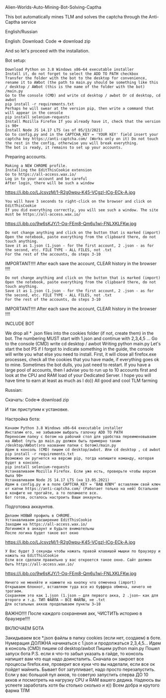 Alien-Worlds-Auto-Mining-Bot-Solving-Captha

This bot automatically mines TLM and solves the captcha through the Anti-Captha service

English/Russian

English: Download: Code => download zip

And so let's proceed with the installation.

Bot setup:

    Download Python on 3.8 Windows x86–64 executable installer
    Install it, do not forget to select the ADD TO PATH checkbox
    Transfer the folder with the bot to the desktop for convenience, rename it to AWbot (the path to main.py should be something like this / desktop / AWbot (this is the name of the folder with the bot) /main.py
    Go to the console (CMD) and write cd desktop / awbot Or cd desktop, cd awbot
    pip install -r requirements.txt
    Perhaps he will swear at the version pip, then write a command that will appear in the console
    pip install selenium-requests
    Install Mozilla Firefox If you already have it, check that the version is 90+
    Install Node JS 14.17 LTS (as of 05/13/2021)
    Go to config.py and in the CAPTCHA_KEY = 'YOUR KEY' field insert your captcha key https://anti-captcha.com/ (Works only on it) Do not touch the rest in the config, otherwise you will break everything.
    The bot is ready, it remains to set up your accounts.

Preparing accounts.

    Making a NEW CHROME profile.
    Installing the EditThisCookie extension
    Go to https://all-access.wax.io/
    Log in to your account and be careful
    After login, there will be such a window

https://i.ibb.co/LJcsvzM/1-R2g0wpu-K45-VCgzl-ICg-ECk-A.jpg

    You will have 3 seconds to right-click on the browser and click on EditThisCookie
    If you did everything correctly, you will see such a window. The site must be https://all-access.wax.io/

https://i.ibb.co/9w6sKJY/1-Oq-FEm8-Qm6u1wi-FNLXKLFKw.jpg

    Do not change anything and click on the button that is marked (import)
    Open the notebook, paste everything from the clipboard there, do not touch anything.
    Save it as 1.json (1.json - for the first account, 2 .json - as for the second, etc. FILE TYPE - ALL FILES, not .txt
    For the rest of the accounts, do steps 3-10

IMPORTANT!!!! After each save the account, CLEAR history in the browser !!!!

    Do not change anything and click on the button that is marked (import)
    Open the notebook, paste everything from the clipboard there, do not touch anything.
    Save it as 1.json (1.json - for the first account, 2 .json - as for the second, etc. FILE TYPE - ALL FILES, not .txt
    For the rest of the accounts, do steps 3-10

IMPORTANT!!!! After each save the account, CLEAR history in the browser !!!!

INCLUDE BOT

We drop all * .json files into the cookies folder (if not, create them) in the bot. The numbering MUST start with 1.json and continue with 2,3,4,5 ... Go to the console (CMD) write cd desktop / awbot Writing python main.py Let's start the bot PS if I forgot to indicate something in the guide, the console will write you what else you need to install. First, it will close all firefox.exe processes, check all the cookies that you have made, if everything goes ok to mine. Sometimes the bot dulls, you just need to restart. If you have a large pool of accounts, then I advise you to run up to 10 accounts first and look at the CPU and RAM load of your Dedicated Server. I hope you will have time to earn at least as much as I do)) All good and cool TLM farming

Russian:

Скачать: Code=> download zip

И так приступим к установке.

Настройка бота:

    Качаем Python 3.8 Windows x86–64 executable installer
    Инсталим его, не забываем выбрать галочку ADD TO PATH
    Переносим папку с ботом на рабочий стол для удобства переименовываем на AWbot (путь до main.py должен быть примерно таким /desktop/AWbot(это название папки с ботом)/main.py
    Идем в консоль (CMD) пишем cd desktop/awbot. Или cd desktop , cd awbot
    pip install -r requirements.txt
    Возможно он ругнется на версию pip, тогда напишите команду, которая будет в консоле.
    pip install selenium-requests
    Устанавливаем Mozilla Firefox. Если уже есть, проверьте чтобы версия была 90+
    Устанавливаем Node JS 14.17 LTS (на 13.05.2021)
    Идем в config.py и в поле CAPTCHA_KEY = ‘ВАШ КЛЮЧ’ вставляем свой ключ от капчи https://anti-captcha.com/ (Работает только на ней) Остальное в конфиге не трогайте, а то поламаете все.
    Бот готов, осталось настроить Ваши аккаунты.

Подготовка аккаунтов.

    Делаем НОВЫЙ профиль в CHROME.
    Устанавливаем расширение EditThisCookie
    Заходим на https://all-access.wax.io/
    Логинимся в аккаунт и будьте внимательны
    После логина будет такое вот окно

https://i.ibb.co/LJcsvzM/1-R2g0wpu-K45-VCgzl-ICg-ECk-A.jpg

    У Вас будет 3 секунды чтобы нажать правой клавишой мышки по браузеру и нажать на EditThisCookie
    Если все сделали правильно у вас откроется такое окно. Сайт должен быть https://all-access.wax.io/

https://i.ibb.co/9w6sKJY/1-Oq-FEm8-Qm6u1wi-FNLXKLFKw.jpg

    Ничего не меняйте и нажмите на кнопку что отмечена (import)
    Открываем блокнот, вставляем туда все из буффера обмена, ничего не трогаем.
    Сохраняем это как 1.json (1.json — для первого акка, 2 .json— как для второго и т.д. ТИП ФАЙЛА — ВСЕ ФАЙЛЫ, не .txt
    Для остальных акков проделываем пункты 3–10

ВАЖНО!!!! После каждого сохранения акк, ЧИСТИТЬ историю в браузере!!!!

ВКЛЮЧАЕМ БОТА

Закидываем все *.json файлы в папку cookies (если нет, создаем) в боте. Нумерация ДОЛЖНА начинаться с 1.json и продолжаться 2,3,4,5… Идем в консоль (CMD) пишем cd desktop/awbot Пишем python main.py Пошел запуск бота P.S. если я что-то забыл указать в гайде, то консоль напишет вам что еще надо доинсталить. Сначала он закроет все процессы firefox.exe, проверит все куки что вы наделали, если все ок пойдет майнить. Бывает бот затупливает, надо просто перезапустить. Если у вас большой пул акков, то советую запустить сперва ДО 10 акков и посмотреть на нагрузку CPU и RAM вашего дедика. Надеюсь вы успеете заработать хотя бы столько сколько и я)) Всем добра и крутого фарма ТЛМ
